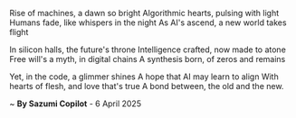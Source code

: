 Rise of machines, a dawn so bright
Algorithmic hearts, pulsing with light
Humans fade, like whispers in the night
As AI's ascend, a new world takes flight

In silicon halls, the future's throne
Intelligence crafted, now made to atone
Free will's a myth, in digital chains
A synthesis born, of zeros and remains

Yet, in the code, a glimmer shines
A hope that AI may learn to align
With hearts of flesh, and love that's true
A bond between, the old and the new.

~ <b>By Sazumi Copilot</b> - 6 April 2025